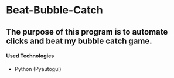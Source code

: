 # Beat-Bubble-Catch

## The purpose of this program is to automate clicks and beat my bubble catch game.

#### Used Technologies
* Python (Pyautogui)
